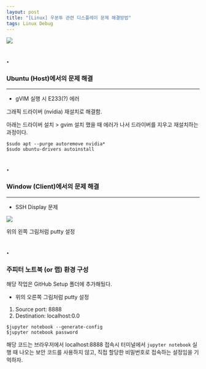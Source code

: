 ```yaml
---
layout: post
title: "[Linux] 우분투 관련 디스플레이 문제 해결방법"
tags: Linux Debug
---
```


![](https://cdn.pixabay.com/photo/2015/01/08/18/24/children-593313_1280.jpg)

## .

### Ubuntu (Host)에서의 문제 해결
---

- gVIM 실행 시 E233(?) 에러

그래픽 드라이버 (nvidia) 재설치로 해결함.

아래는 드라이버 설치 > gvim 설치 했을 때 에러가 나서 드라이버를 지우고 재설치하는 과정이다.

```console
$sudo apt --purge autoremove nvidia*
$sudo ubuntu-drivers autoinstall
```

## .

### Window (Client)에서의 문제 해결
---

- SSH Display 문제

![](https://i.ibb.co/hg3Z6zJ/putty-Setupfor-Jupyter.png)

위의 왼쪽 그림처럼 putty 설정

## .

### 주피터 노트북 (or 랩) 환경 구성

해당 작업은 GitHub Setup 폴더에 추가해뒀다.

- 위의 오른쪽 그림처럼 putty 설정

1. Source port: 8888
2. Destination: localhost:0.0

```console
$jupyter notebook --generate-config
$jupyter notebook password
```

해당 코드는 브라우저에서 localhost:8888 접속시 터미널에서 `jupyter notebook` 실행 때 나오는 보안 코드를 사용하지 않고,
직접 할당한 비밀번호로 접속하는 설정임을 기억하자.
